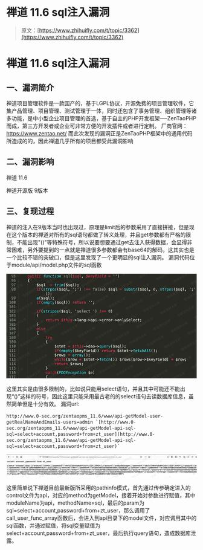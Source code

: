 # 禅道 11.6 sql注入漏洞

> 原文：[https://www.zhihuifly.com/t/topic/3362](https://www.zhihuifly.com/t/topic/3362)

# 禅道 11.6 sql注入漏洞

## 一、漏洞简介

禅道项目管理软件是一款国产的，基于LGPL协议，开源免费的项目管理软件，它集产品管理、项目管理、测试管理于一体，同时还包含了事务管理、组织管理等诸多功能，是中小型企业项目管理的首选，基于自主的PHP开发框架──ZenTaoPHP而成，第三方开发者或企业可非常方便的开发插件或者进行定制。
厂商官网：https://www.zentao.net/
而此次发现的漏洞正是ZenTaoPHP框架中的通用代码所造成的的，因此禅道几乎所有的项目都受此漏洞影响

## 二、漏洞影响

禅道 11.6

禅道开源版 9版本

## 三、复现过程

禅道的注入在9版本当时也出现过，原理是limit后的参数采用了直接拼接，但是现在这个版本的禅道对所有的sql语句都做了转义处理，并且get参数都有严格的限制，不能出现"()"等特殊符号，所以说要想要通过get去注入获得数据，会显得非常困难，另外要提到的一点就是禅道很多参数都会有base64的解码，这其实也是一个比较不错的突破口，但是这里发现了一个更明显的sql注入漏洞。
漏洞代码位于module/api/model.php文件的sql函数

![image](img/cf3c16bb0528f0627d996a16e9758511.png)

这里其实是由很多限制的，比如说只能用select语句，并且其中可能还不能出现“()”这样的符号，因此这里只能采用最古老的的select语句去读数据库信息，虽然简单但是十分有效。
漏洞url:

```
http://www.0-sec.org/zentaopms_11.6/www/api-getModel-user-getRealNameAndEmails-users=admin `[http://www.0-sec.org/zentaopms_11.6/www/api-getModel-api-sql-sql=select+account,password+from+zt_user](http://www.0-sec.org/zentaopms_11.6/www/api-getModel-api-sql-sql=select+account,password+from+zt_user)` 
```

![image](img/3ee9bce89ec25ab561990502960ead81.png)

这里简单说下禅道目前最新版所采用的pathinfo模式，首先通过传参确定进入的control文件为api，对应的method为getModel，接着开始对参数进行赋值，其中moduleName为api，methodName=sql，最后的param为sql=select+account,password+from+zt_user，那么调用了call_user_func_array函数后，会进入到api目录下的model文件，对应调用其中的sql函数，并通过赋值，将sql变量赋值为select+account,password+from+zt_user，最后执行query语句，造成数据库泄露。